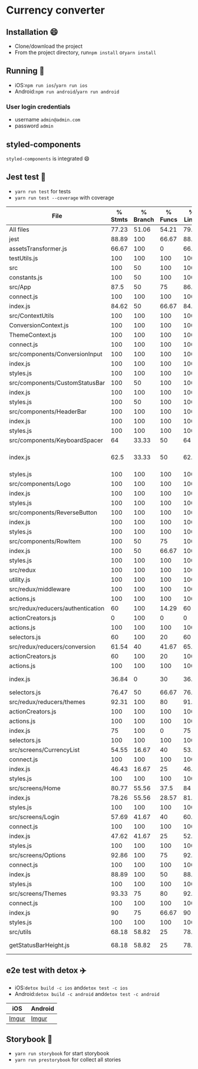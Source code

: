 # Currency converter

## Installation 😄

- Clone/download the project
- From the project directory, run`npm install` or`yarn install`

## Running 🚀️

- iOS:`npm run ios`/`yarn run ios`
- Android:`npm run android`/`yarn run android`

### User login credentials
 - username `admin@admin.com`
 - password `admin`

## styled-components

`styled-components` is integrated 😄

## Jest test 🚀️

* `yarn run test` for tests
* `yarn run test --coverage` with coverage

| File | % Stmts | % Branch | % Funcs | % Lines | Uncovered Line #s |
| - | - | - | - | - | - |
| All files | 77.23 | 51.06 | 54.21 | 79.03 |   |
| jest | 88.89 | 100 | 66.67 | 88.89 |   |
| assetsTransformer.js | 66.67 | 100 | 0 | 66.67 | 5 |
| testUtils.js | 100 | 100 | 100 | 100 |   |
| src | 100 | 50 | 100 | 100 |   |
| constants.js | 100 | 50 | 100 | 100 | 6 |
| src/App | 87.5 | 50 | 75 | 86.67 |   |
| connect.js | 100 | 100 | 100 | 100 |   |
| index.js | 84.62 | 50 | 66.67 | 84.62 | 17-18 |
| src/ContextUtils | 100 | 100 | 100 | 100 |   |
| ConversionContext.js | 100 | 100 | 100 | 100 |   |
| ThemeContext.js | 100 | 100 | 100 | 100 |   |
| connect.js | 100 | 100 | 100 | 100 |   |
| src/components/ConversionInput | 100 | 100 | 100 | 100 |   |
| index.js | 100 | 100 | 100 | 100 |   |
| styles.js | 100 | 100 | 100 | 100 |   |
| src/components/CustomStatusBar | 100 | 50 | 100 | 100 |   |
| index.js | 100 | 100 | 100 | 100 |   |
| styles.js | 100 | 50 | 100 | 100 | 5 |
| src/components/HeaderBar | 100 | 100 | 100 | 100 |   |
| index.js | 100 | 100 | 100 | 100 |   |
| styles.js | 100 | 100 | 100 | 100 |   |
| src/components/KeyboardSpacer | 64 | 33.33 | 50 | 64 |   |
| index.js | 62.5 | 33.33 | 50 | 62.5 | 12-19,26-27,51 |
| styles.js | 100 | 100 | 100 | 100 |   |
| src/components/Logo | 100 | 100 | 100 | 100 |   |
| index.js | 100 | 100 | 100 | 100 |   |
| styles.js | 100 | 100 | 100 | 100 |   |
| src/components/ReverseButton | 100 | 100 | 100 | 100 |   |
| index.js | 100 | 100 | 100 | 100 |   |
| styles.js | 100 | 100 | 100 | 100 |   |
| src/components/RowItem | 100 | 50 | 75 | 100 |   |
| index.js | 100 | 50 | 66.67 | 100 | 17 |
| styles.js | 100 | 100 | 100 | 100 |   |
| src/redux | 100 | 100 | 100 | 100 |   |
| utility.js | 100 | 100 | 100 | 100 |   |
| src/redux/middleware | 100 | 100 | 100 | 100 |   |
| actions.js | 100 | 100 | 100 | 100 |   |
| src/redux/reducers/authentication | 60 | 100 | 14.29 | 60 |   |
| actionCreators.js | 0 | 100 | 0 | 0 | 5-11 |
| actions.js | 100 | 100 | 100 | 100 |   |
| selectors.js | 60 | 100 | 20 | 60 | 5,7,9,11 |
| src/redux/reducers/conversion | 61.54 | 40 | 41.67 | 65.96 |   |
| actionCreators.js | 60 | 100 | 20 | 100 |   |
| actions.js | 100 | 100 | 100 | 100 |   |
| index.js | 36.84 | 0 | 30 | 36.84 | 46,71-112 |
| selectors.js | 76.47 | 50 | 66.67 | 76.47 | 12,28-31 |
| src/redux/reducers/themes | 92.31 | 100 | 80 | 91.67 |   |
| actionCreators.js | 100 | 100 | 100 | 100 |   |
| actions.js | 100 | 100 | 100 | 100 |   |
| index.js | 75 | 100 | 0 | 75 | 17 |
| selectors.js | 100 | 100 | 100 | 100 |   |
| src/screens/CurrencyList | 54.55 | 16.67 | 40 | 53.13 |   |
| connect.js | 100 | 100 | 100 | 100 |   |
| index.js | 46.43 | 16.67 | 25 | 46.43 | 46-98 |
| styles.js | 100 | 100 | 100 | 100 |   |
| src/screens/Home | 80.77 | 55.56 | 37.5 | 84 |   |
| index.js | 78.26 | 55.56 | 28.57 | 81.82 | 59-106 |
| styles.js | 100 | 100 | 100 | 100 |   |
| src/screens/Login | 57.69 | 41.67 | 40 | 60.87 |   |
| connect.js | 100 | 100 | 100 | 100 |   |
| index.js | 47.62 | 41.67 | 25 | 52.63 | 33,52-69 |
| styles.js | 100 | 100 | 100 | 100 |   |
| src/screens/Options | 92.86 | 100 | 75 | 92.31 |   |
| connect.js | 100 | 100 | 100 | 100 |   |
| index.js | 88.89 | 100 | 50 | 88.89 | 27 |
| styles.js | 100 | 100 | 100 | 100 |   |
| src/screens/Themes | 93.33 | 75 | 80 | 92.86 |   |
| connect.js | 100 | 100 | 100 | 100 |   |
| index.js | 90 | 75 | 66.67 | 90 | 31 |
| styles.js | 100 | 100 | 100 | 100 |   |
| src/utils | 68.18 | 58.82 | 25 | 78.95 |   |
| getStatusBarHeight.js | 68.18 | 58.82 | 25 | 78.95 | 17-18,22-23 |

## e2e test with detox ✈️

- iOS:`detox build -c ios` and`detox test -c ios`
- Android:`detox build -c android` and`detox test -c android`

| iOS | Android |
| --- | --- |
| [Imgur](https://i.imgur.com/ip78nXf.mp4) | [Imgur](https://i.imgur.com/p8fWjnw.mp4) |

## Storybook 📖

* `yarn run storybook` for start storybook
* `yarn run prestorybook` for collect all stories


